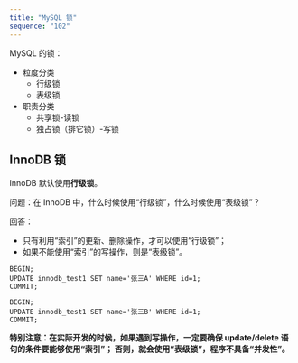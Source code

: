 ```yaml
---
title: "MySQL 锁"
sequence: "102"
---
```


MySQL 的锁：

- 粒度分类
    - 行级锁
    - 表级锁
- 职责分类
    - 共享锁-读锁
    - 独占锁（排它锁）-写锁

## InnoDB 锁

InnoDB 默认使用**行级锁**。

问题：在 InnoDB 中，什么时候使用“行级锁”，什么时候使用“表级锁”？

回答：

- 只有利用“索引”的更新、删除操作，才可以使用“行级锁”；
- 如果不能使用“索引”的写操作，则是“表级锁”。

```mysql
BEGIN;
UPDATE innodb_test1 SET name='张三A' WHERE id=1;
COMMIT;

BEGIN;
UPDATE innodb_test1 SET name='张三B' WHERE id=1;
COMMIT;
```

**特别注意：在实际开发的时候，如果遇到写操作，一定要确保 update/delete 语句的条件要能够使用“索引”；
否则，就会使用“表级锁”，程序不具备“并发性”。**
